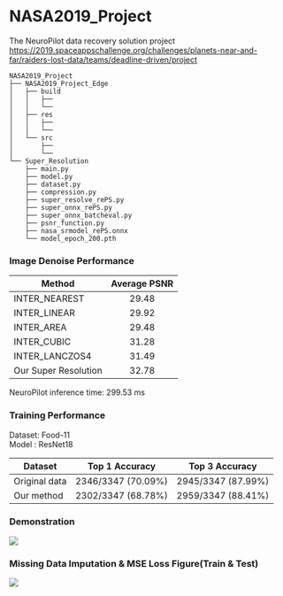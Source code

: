 # NASA2019_Project   
The NeuroPilot data recovery solution project   
https://2019.spaceappschallenge.org/challenges/planets-near-and-far/raiders-lost-data/teams/deadline-driven/project
   
   
```
NASA2019_Project
├── NASA2019_Project_Edge
│   ├── build
│   │   ├── 
│   │   └── 
│   ├── res
│   │   ├── 
│   │   └── 
│   └── src
│       ├── 
│       └── 
└── Super_Resolution
    ├── main.py
    ├── model.py
    ├── dataset.py
    ├── compression.py
    ├── super_resolve_rePS.py
    ├── super_onnx_rePS.py
    ├── super_onnx_batcheval.py
    ├── psnr_function.py
    ├── nasa_srmodel_rePS.onnx
    └── model_epoch_200.pth
```
   
### Image Denoise Performance     
   
| Method        | Average PSNR           |
| ------------- |:-------------:|
| INTER_NEAREST             |   29.48  |
| INTER_LINEAR              |  29.92   |
| INTER_AREA                |   29.48  |
| INTER_CUBIC               | 31.28    |
| INTER_LANCZOS4            |   31.49  |
| Our Super Resolution          |   32.78  |   
   
NeuroPilot inference time: 299.53 ms   
   
### Training Performance  
Dataset: Food-11   
Model  : ResNet18  
  
| Dataset  |  Top 1 Accuracy | Top 3 Accuracy |
| ------------- |:-------------:|:-------------:|
| Original data|  2346/3347 (70.09%)   |  2945/3347 (87.99%)|
| Our method |  2302/3347 (68.78%)   | 2959/3347 (88.41%)|
   
### Demonstration
![](https://i.imgur.com/L2xikBG.png)

### Missing Data Imputation & MSE Loss Figure(Train & Test)
![](https://i.imgur.com/0cZK5qV.png)
